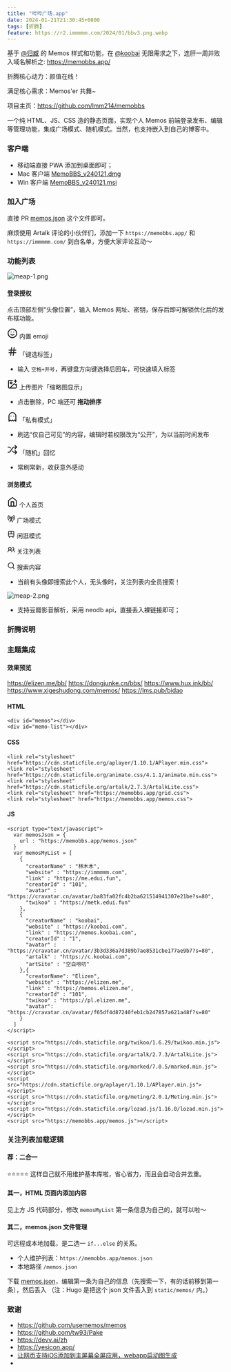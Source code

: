 ```yaml
---
title: "哔哔广场.app"
date: 2024-01-21T21:30:45+0800
tags: [折腾]
feature: https://r2.immmmm.com/2024/01/bbv3.png.webp
---
```


基于 [@归臧](https://nuoea.com/) 的 Memos 样式和功能，在 [@koobai](https://koobai.com/) 无限需求之下，连肝一周并败入域名解析之: <https://memobbs.app/>

折腾核心动力：颜值在线！

满足核心需求：Memos'er 共舞~

<!--more-->

项目主页：<https://github.com/lmm214/memobbs>

一个纯 HTML、JS、CSS 造的静态页面，实现个人 Memos 前端登录发布、编辑等管理功能，集成广场模式、随机模式。当然，也支持嵌入到自己的博客中。

### 客户端

- 移动端直接 PWA 添加到桌面即可；
- Mac 客户端  [MemoBBS_v240121.dmg](https://r2.memobbs.app/MemoBBS_v240121.dmg) 
- Win 客户端 [MemoBBS_v240121.msi](https://r2.memobbs.app/MemoBBS_v240121.msi) 

### 加入广场

直接 PR [memos.json](https://github.com/lmm214/memobbs/blob/main/memos.json) 这个文件即可。

麻烦使用 Artalk 评论的小伙伴们，添加一下 `https://memobbs.app/` 和 `https://immmmm.com/` 到白名单，方便大家评论互动～

### 功能列表

![meap-1.png](https://r2.immmmm.com/2024/01/meap-1.png.webp)

#### 登录授权

点击顶部左侧“头像位置”，输入 Memos 网址、密钥，保存后即可解锁优化后的发布框功能。

<svg xmlns="http://www.w3.org/2000/svg" width="1.5rem" height="1.5rem" viewBox="0 0 24 24"><g fill="none" stroke="currentColor" stroke-linecap="round" stroke-linejoin="round" stroke-width="2"><circle cx="12" cy="12" r="10"></circle><path d="M8 14s1.5 2 4 2s4-2 4-2M9 9h.01M15 9h.01"></path></g></svg> 内置 emoji

<svg xmlns="http://www.w3.org/2000/svg" width="1.5rem" height="1.5rem" viewBox="0 0 24 24"><path fill="none" stroke="currentColor" stroke-linecap="round" stroke-linejoin="round" stroke-width="2" d="M4 9h16M4 15h16M10 3L8 21m8-18l-2 18"></path></svg> 「键选标签」

- 输入 `空格+井号`，再键盘方向键选择后回车，可快速填入标签

<svg xmlns="http://www.w3.org/2000/svg" width="1.5rem" height="1.5rem" viewBox="0 0 24 24"><g fill="none" stroke="currentColor" stroke-linecap="round" stroke-linejoin="round" stroke-width="2"><path d="M21 12v7a2 2 0 0 1-2 2H5a2 2 0 0 1-2-2V5a2 2 0 0 1 2-2h7m4 2h6m-3-3v6"></path><circle cx="9" cy="9" r="2"></circle><path d="m21 15l-3.086-3.086a2 2 0 0 0-2.828 0L6 21"></path></g></svg> 上传图片「缩略图显示」

- 点击删除，PC 端还可 **拖动排序**

<svg xmlns="http://www.w3.org/2000/svg" width="1.5rem" height="1.5rem" viewBox="0 0 24 24"><path fill="none" stroke="currentColor" stroke-linecap="round" stroke-linejoin="round" stroke-width="2" d="M9 10h.01M15 10h.01M12 2a8 8 0 0 0-8 8v12l3-3l2.5 2.5L12 19l2.5 2.5L17 19l3 3V10a8 8 0 0 0-8-8"></path></svg> 「私有模式」

- 刷选“仅自己可见”的内容，编辑时若权限改为“公开”，为以当前时间发布

<svg xmlns="http://www.w3.org/2000/svg" width="1.5rem" height="1.5rem" viewBox="0 0 24 24"><g fill="none" stroke="currentColor" stroke-linecap="round" stroke-linejoin="round" stroke-width="2"><path d="M2 18h1.4c1.3 0 2.5-.6 3.3-1.7l6.1-8.6c.7-1.1 2-1.7 3.3-1.7H22"></path><path d="m18 2l4 4l-4 4M2 6h1.9c1.5 0 2.9.9 3.6 2.2M22 18h-5.9c-1.3 0-2.6-.7-3.3-1.8l-.5-.8"></path><path d="m18 14l4 4l-4 4"></path></g></svg> 「随机」回忆

- 常刷常新，收获意外感动

#### 浏览模式

<svg xmlns="http://www.w3.org/2000/svg" width="1.5rem" height="1.5rem" viewBox="0 0 24 24"><g fill="none" stroke="currentColor" stroke-linecap="round" stroke-linejoin="round" stroke-width="2"><path d="m3 9l9-7l9 7v11a2 2 0 0 1-2 2H5a2 2 0 0 1-2-2z"></path><path d="M9 22V12h6v10"></path></g></svg> 个人首页

<svg xmlns="http://www.w3.org/2000/svg" width="1.15rem" height="1.15rem" viewBox="0 0 24 24"><g fill="none" stroke="currentColor" stroke-linecap="round" stroke-linejoin="round" stroke-width="2"><path d="M4.9 16.1C1 12.2 1 5.8 4.9 1.9m2.9 2.8a6.14 6.14 0 0 0-.8 7.5"></path><circle cx="12" cy="9" r="2"></circle><path d="M16.2 4.8c2 2 2.26 5.11.8 7.47M19.1 1.9a9.96 9.96 0 0 1 0 14.1m-9.6 2h5M8 22l4-11l4 11"></path></g></svg> 广场模式

<svg xmlns="http://www.w3.org/2000/svg" width="1.15rem" height="1.15rem" viewBox="0 0 24 24"><g fill="none" stroke="currentColor" stroke-linecap="round" stroke-linejoin="round" stroke-width="2"><rect width="16" height="16" x="4" y="3" rx="2"></rect><path d="M4 11h16m-8-8v8m-4 8l-2 3m12 0l-2-3m0-4"></path></g></svg> 闲逛模式

<svg xmlns="http://www.w3.org/2000/svg" width="1.15rem" height="1.15rem" viewBox="0 0 24 24"><g fill="none" stroke="currentColor" stroke-linecap="round" stroke-linejoin="round" stroke-width="2"><path d="M14 19a6 6 0 0 0-12 0"></path><circle cx="8" cy="9" r="4"></circle><path d="M22 19a6 6 0 0 0-6-6a4 4 0 1 0 0-8"></path></g></svg> 关注列表

<svg xmlns="http://www.w3.org/2000/svg" width="1.15rem" height="1.15rem" viewBox="0 0 24 24"><g fill="none" stroke="currentColor" stroke-linecap="round" stroke-linejoin="round" stroke-width="2"><circle cx="11" cy="11" r="8"></circle><path d="m21 21l-4.3-4.3"></path></g></svg> 搜索内容

- 当前有头像即搜索此个人，无头像时，关注列表内全员搜索！

![meap-2.png](https://r2.immmmm.com/2024/01/meap-2.png.webp)

- 支持豆瓣影音解析，采用 neodb api，直接丢入裸链接即可；



### 折腾说明




### 主题集成

#### 效果预览

https://elizen.me/bb/
https://dongjunke.cn/bbs/
https://www.hux.ink/bb/
https://www.xigeshudong.com/memos/
https://lms.pub/bidao



#### HTML

```
<div id="memos"></div>
<div id="memo-list"></div>
```

#### CSS

```
<link rel="stylesheet" href="https://cdn.staticfile.org/aplayer/1.10.1/APlayer.min.css">
<link rel="stylesheet" href="https://cdn.staticfile.org/animate.css/4.1.1/animate.min.css">
<link rel="stylesheet" href="https://cdn.staticfile.org/artalk/2.7.3/ArtalkLite.css">
<link rel="stylesheet" href="https://memobbs.app/grid.css">
<link rel="stylesheet" href="https://memobbs.app/memos.css">
```

#### JS

```
<script type="text/javascript">
  var memosJson = {
    url : "https://memobbs.app/memos.json"
  }
  var memosMyList = [
    {
      "creatorName" : "林木木",
      "website" : "https://immmmm.com",
      "link" : "https://me.edui.fun",
      "creatorId" : "101",
      "avatar" : "https://cravatar.cn/avatar/ba83fa02fc4b2ba621514941307e21be?s=80",
      "twikoo" : "https://metk.edui.fun"
    },
    {
      "creatorName" : "koobai",
      "website" : "https://koobai.com",
      "link" : "https://memos.koobai.com",
      "creatorId" : "1",
      "avatar" : "https://cravatar.cn/avatar/3b3d336a7d389b7ae8531cbe177ae9b7?s=80",
      "artalk" : "https://c.koobai.com",
      "artSite" : "空白唠叨"
    },{
      "creatorName": "Elizen",
      "website" : "https://elizen.me",
      "link" : "https://memos.elizen.me",
      "creatorId" : "101",
      "twikoo" : "https://pl.elizen.me",
      "avatar": "https://cravatar.cn/avatar/f65df4d87240feb1cb247857a621a48f?s=80"
    }
  ]
</script>
```

```
<script src="https://cdn.staticfile.org/twikoo/1.6.29/twikoo.min.js"></script>
<script src="https://cdn.staticfile.org/artalk/2.7.3/ArtalkLite.js"></script>
<script src="https://cdn.staticfile.org/marked/7.0.5/marked.min.js"></script>
<script src="https://cdn.staticfile.org/aplayer/1.10.1/APlayer.min.js"></script>
<script src="https://cdn.staticfile.org/meting/2.0.1/Meting.min.js"></script>
<script src="https://cdn.staticfile.org/lozad.js/1.16.0/lozad.min.js"></script>
<script src="https://memobbs.app/memos.js"></script>
```

### 关注列表加载逻辑

#### 荐：二合一

⭐️⭐️⭐️⭐️⭐️ 这样自己就不用维护基本库啦，省心省力，而且会自动合并去重。

#### 其一，HTML 页面内添加内容

见上方 JS 代码部分，修改 `memosMyList` 第一条信息为自己的，就可以啦～

#### 其二，memos.json 文件管理

可远程或本地加载，是二选一 `if...else` 的关系。

- 个人维护列表：`https://memobbs.app/memos.json`
- 本地路径 `/memos.json`

下载 [memos.json](https://memobbs.app/memos.json)，编辑第一条为自己的信息（先搜索一下，有的话前移到第一条），然后丢入 （注：Hugo 是把这个 json 文件丢入到 `static/memos/` 内。）

### 致谢

- <https://github.com/usememos/memos>
- <https://github.com/tw93/Pake>
- <https://devv.ai/zh>
- <https://yesicon.app/>
- [让网页支持iOS添加到主屏幕全屏应用，webapp启动图生成](https://blog.zhheo.com/p/b737e93d.html)
- 